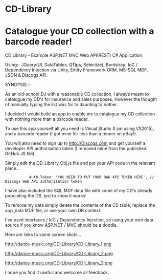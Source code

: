 # CD-Library
# Catalogue your CD collection with a barcode reader! 

CD Library - Example ASP.NET MVC Web API(REST) C# Application

Using:- JQuery(UI, DataTables, QTips, Selectize), Bootstrap, IoC / Dependency Injection via Unity, Entity Framework ORM, MS-SQL MDF, JSON & Discogs API.

SYNOPSIS :-

As an old-school DJ with a reasonable CD collection, I always meant to catalogue my CD's for insurance and sales purposes, However the thought of manually typing the list was far to daunting to bother.

I decided I would build an app to enable me to catalogue my CD collection with nothing more than a barcode reader.

To use this app yourself all you need is Visual Studio (I am using VS2015), and a barcode reader (I got mine for less than a tenner on eBay!).

You will also need to sign up to http://Discogs.com and get yourself a developer API authorisation token (I removed mine from the published GitHub JS file).

Simply edit the CD_Library_Obj.js file and put your API code in the relevant place...

               Auth_Token: 'YOU NEED TO PUT YOUR OWN API TOKEN HERE', // Discogs Web API authorisation token

I have also included the SQL MDF data file with some of my CD's already populating the DB, just to show it works!

To remove my data simply delete the contents of the CD table, replace the app_data MDF file, or use your own DB context. 

I've used interfaces / IoC / Dependency Injection, so using your own data source if you know ASP.NET / MVC should be a doddle.

Here are links to some screen shots...

http://dance-music.org/CD-Library/CD-Library_1.png

http://dance-music.org/CD-Library/CD-Library_2.png

http://dance-music.org/CD-Library/CD-Library_3.png

I hope you find it usefull and welcome all feedback.
